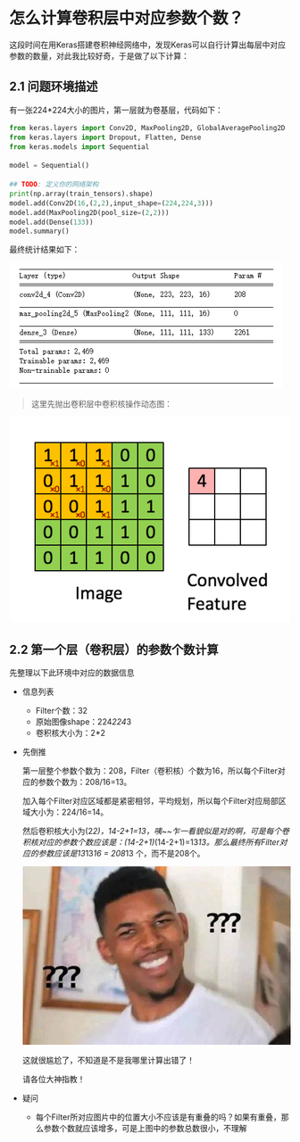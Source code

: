 # 怎么计算卷积层中对应参数个数？

这段时间在用Keras搭建卷积神经网络中，发现Keras可以自行计算出每层中对应参数的数量，对此我比较好奇，于是做了以下计算：

## 2.1 问题环境描述

有一张224*224大小的图片，第一层就为卷基层，代码如下：

```python
from keras.layers import Conv2D, MaxPooling2D, GlobalAveragePooling2D
from keras.layers import Dropout, Flatten, Dense
from keras.models import Sequential

model = Sequential()

## TODO: 定义你的网络架构
print(np.array(train_tensors).shape)
model.add(Conv2D(16,(2,2),input_shape=(224,224,3)))
model.add(MaxPooling2D(pool_size=(2,2)))
model.add(Dense(133))
model.summary()
```

最终统计结果如下：

![](./imgs/neural-layer-params.png)


> 这里先抛出卷积层中卷积核操作动态图：

![](./imgs/neural-cell-2.gif)

## 2.2 第一个层（卷积层）的参数个数计算

先整理以下此环境中对应的数据信息

- 信息列表
    - Filter个数：32
    - 原始图像shape：224*224*3
    - 卷积核大小为：2*2

- 先倒推

    第一层整个参数个数为：208，Filter（卷积核）个数为16，所以每个Filter对应的参数个数为：208/16=13。

    加入每个Filter对应区域都是紧密相邻，平均规划，所以每个Filter对应局部区域大小为：224/16=14。

    然后卷积核大小为(2*2)，14-2+1=13，咦~~乍一看貌似是对的啊，可是每个卷积核对应的参数个数应该是：(14-2+1)*(14-2+1)=13*13。那么最终所有Filter对应的参数应该是13*13*16 = 208*13 个，而不是208个。

    ![](./imgs/nani.jpg)

    这就很尴尬了，不知道是不是我哪里计算出错了！

    请各位大神指教！


- 疑问

    - 每个Filter所对应图片中的位置大小不应该是有重叠的吗？如果有重叠，那么参数个数就应该增多，可是上图中的参数总数很小，不理解
    
